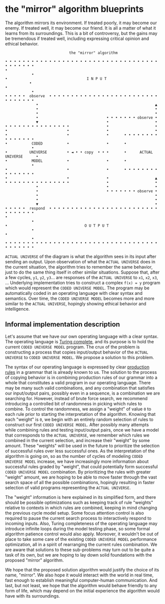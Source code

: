 # the "mirror" algorithm blueprints

The algorithm mirrors its environment. If treated poorly, it may become our enemy. If treated well, it may become our friend. It is all a matter of what it learns from its surroundings. This is a bit of controversy, but the gains may be tremendous if treated well, including expressing critical opinion and ethical behavior.

```
                             the "mirror" algorithm

• • • • • • • • • • • • • • • • • • • • • • • • • • • • • • • • • • • • • • • • • •
•                                                                                 •
•                                    I N P U T                                    •
•                                                                                 •
• • • • •  observe  • • • • • • • • • • • • • • • • • • • • • • • • • • • • • • • •
              •                                                     ▲
              •                                                     •
              •                                                     •
              •                               • • • • • • • observe •
              ▼                               •                     •
• • • • • • • • • • • • • • •                 •                     •
•                           •                 •                     •
•                           •                 •       • • • • • • • • • • • • • • •
•           CODED           •                 •       •                           •
•          UNIVERSE         • ◄ • • copy  • • •       •      ACTUAL UNIVERSE      •
•           MODEL           •                 •       •                           •
•                           •                 •       • • • • • • • • • • • • • • •
•                           •                 •                     ▲
• • • • • • • • • • • • • • •                 •                     •
              •                               •                     •
              •                               • • • • • • • observe •
              •                                                     •
              •                                                     •
              ▼                                                     •
• • • • •  respond  • • • • • • • • • • • • • • • • • • • • • • • • • • • • • • • •
•                                                                                 •
•                                   O U T P U T                                   •
•                                                                                 •
• • • • • • • • • • • • • • • • • • • • • • • • • • • • • • • • • • • • • • • • • •
```

`ACTUAL UNIVERSE` of the diagram is what the algorithm sees in its input after sending an output. Upon observation of what the `ACTUAL UNIVERSE` does in the current situation, the algorithm tries to remember the same behavior, just to do the same thing itself in other similar situations. Suppose that, after a few cycles, `y1`, `y2`, `y3`... are responses of the `ACTUAL UNIVERSE` to `x1`, `x2`, `x3`, ... Underlying implementation tries to construct a complex `f(x) = y` program which would represent the `CODED UNIVERSE MODEL`. The program may be automatically coded in an operating language with clear syntax and semantics. Over time, the `CODED UNIVERSE MODEL` becomes more and more similar to the `ACTUAL UNIVERSE`, hopingly showing ethical behavior and intelligence.

## Informal implementation description

Let's assume that we have our own operating language with a clear syntax. The operating language is [Turing complete](https://en.wikipedia.org/wiki/Turing_completeness), and its purpose is to hold the current `CODED UNIVERSE MODEL` program. The crux of the problem is constructing a process that copies input/output behavior of the `ACTUAL UNIVERSE` to `CODED UNIVERSE MODEL`. We propose a solution to this problem.

The syntax of our operating language is expressed by clear [production rules](https://en.wikipedia.org/wiki/Production_(computer_science)) in a grammar that is already known to us. The solution to the process of copying behavior is in combining production rules of our grammar into a whole that constitutes a valid program in our operating language. There may be many such valid combinations, and any combination that satisfies our input/output pairs, possibly even in a sequence, is a combination we are searching for. However, instead of brute force search, we recommend introducing a controlled bit of randomness in picking which rules to combine. To control the randomness, we assign a "weight" of value `0` to each rule prior to starting the interpretation of the algorithm. Knowing that each "weight" is `0`, we begin with an entirely random selection of rules to construct our first `CODED UNIVERSE MODEL`. After possibly many attempts while combining rules and testing input/output pairs, once we have a model that corresponds to the `ACTUAL UNIVERSE`, we remember which rules we combined in the current selection, and increase their "weight" by some amount. These "weights" will be used in the future to prioritize the selection of successful rules over less successful ones. As the interpretation of the algorithm is going on, so as the number of cycles of modeling `CODED UNIVERSE MODEL` increase, we have increasingly more information about successful rules graded by "weight", that could potentially form successful `CODED UNIVERSE MODEL` combination. By prioritizing the rules with greater "weight" amount, we are hoping to be able to move faster through the vast search space of all the possible combinations, hopingly resulting in faster selection of valid programs representing the `ACTUAL UNIVERSE`.

The "weight" information is here explained in its simplified form, and there should be possible optimizations such as keeping track of rule "weights" relative to contexts in which rules are combined, keeping in mind changing the previous cycle model setup. Some focus attention control is also required to pause the current search process to interactively respond to incoming inputs. Also, Turing completeness of the operating language may introduce infinite loops during the model testing phase, so some formal algorithm patience control would also apply. Moreover, it wouldn't be out of place to take some care of the existing `CODED UNIVERSE MODEL` performance optimization, all in a spirit of rearranging the current rules combination. We are aware that solutions to these sub-problems may turn out to be quite a task of its own, but we are hoping to lay down solid foundations with the proposed "mirror" algorithm.

We hope that the proposed solution algorithm would justify the choice of its name, "mirror". We also hope it would interact with the world in real time, fast enough to establish meaningful computer-human communication. And last, but not least, we hope that the algorithm would behave friendly to any form of life, which may depend on the initial experience the algorithm would have with its surroundings.

